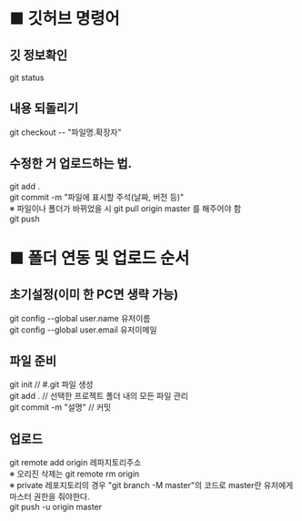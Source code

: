 # ■ 깃허브 명령어
## 깃 정보확인
git status

## 내용 되돌리기
git checkout -- "파일명.확장자"

## 수정한 거 업로드하는 법.
git add .  
git commit -m "파일에 표시할 주석(날짜, 버전 등)"  
※ 파일이나 폴더가 바뀌었을 시 git pull origin master 를 해주어야 함  
git push

# ■ 폴더 연동 및 업로드 순서
## 초기설정(이미 한 PC면 생략 가능)
git config --global user.name 유저이름  
git config --global user.email 유저이메일  

## 파일 준비
git init // #.git 파일 생성  
git add . // 선택한 프로젝트 폴더 내의 모든 파일 관리  
git commit -m "설명" // 커밋  

## 업로드
git remote add origin 레파지토리주소  
※ 오리진 삭제는 git remote rm origin  
※ private 레포지토리의 경우 "git branch -M master"의 코드로 master란 유저에게 마스터 권한을 줘야한다.  
git push -u origin master  
